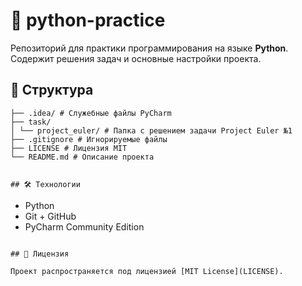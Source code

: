 # 🐍 python-practice

Репозиторий для практики программирования на языке **Python**.  
Содержит решения задач и основные настройки проекта.

## 📁 Структура
```
├── .idea/ # Служебные файлы PyCharm
├── task/
│ └── project_euler/ # Папка с решением задачи Project Euler №1
├── .gitignore # Игнорируемые файлы
├── LICENSE # Лицензия MIT
└── README.md # Описание проекта


## 🛠 Технологии
```
- Python
- Git + GitHub
- PyCharm Community Edition
```

## 📜 Лицензия

Проект распространяется под лицензией [MIT License](LICENSE).

